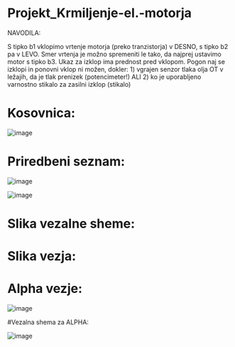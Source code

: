 # Projekt_Krmiljenje-el.-motorja
NAVODILA:

S tipko b1 vklopimo vrtenje motorja (preko tranzistorja) v DESNO, s tipko b2 pa v LEVO. Smer vrtenja je možno spremeniti le tako, da najprej ustavimo motor s tipko b3. Ukaz za izklop ima prednost pred vklopom. Pogon naj se izklopi in ponovni vklop ni možen, dokler: 1) vgrajen senzor tlaka olja OT v ležajih, da je tlak prenizek (potencimeter!) ALI 2) ko je uporabljeno varnostno stikalo za zasilni izklop (stikalo)

# Kosovnica:

![image](https://user-images.githubusercontent.com/130429144/234213890-24e8e6ac-76f1-4a02-a1ba-3a353765a9c3.png)


# Priredbeni seznam:

![image](https://user-images.githubusercontent.com/71507657/230553413-31104cee-6663-4b43-9c57-ee7d5bd4f6c4.png)

![image](https://user-images.githubusercontent.com/71507657/230557650-b1e7ecc7-5513-4dc7-9ae5-ad02be32f100.png)

# Slika vezalne sheme:

# Slika vezja:

# Alpha vezje:

![image](https://user-images.githubusercontent.com/71507657/236387229-65090ec3-c347-4144-9d18-9070262fd689.png)

#Vezalna shema za ALPHA:

![image](https://user-images.githubusercontent.com/130429144/236389037-dcc63d81-f5e4-429d-9bd3-f3a39239f565.png)
